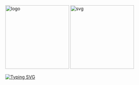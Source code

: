 <img src="https://i.imgur.com/m8t7Jov.png" alt="logo" width="200"/>

<a href="https://www.spigotmc.org/resources/waypointchat.100846/">
  <img src="https://readme-typing-svg.herokuapp.com?    size=25&duration=6000&color=CFA84D&background=000000&center=true&vCenter=true&width=800&height=400&lines=%7C+WayPointChat+%7C;%7C+Chat+Manager++%7C;%7C+A+WayPoint+%C2%A9+Project+%7C;%7C+Developed+by+Branchyz+%7C" alt="svg" width="200"/>
</a>


[![Typing SVG](https://readme-typing-svg.herokuapp.com?size=25&duration=6000&color=CFA84D&background=000000&center=true&vCenter=true&width=800&height=400&lines=%7C+WayPointChat+%7C;%7C+Chat+Manager++%7C;%7C+A+WayPoint+%C2%A9+Project+%7C;%7C+Developed+by+Branchyz+%7C)]()
